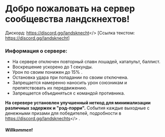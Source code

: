 # Добро пожаловать на  сервер **сообщевства ландскнехтов!**
Дискорд: <a id="LANDSKNECTS MORDHAU RUS">https://discord.gg/landsknecht</> 
[Ссылка текстом: https://discord.gg/landsknecht]
### **Информация о сервере:**
- На сервере отключен повторный спавн лошадей, катапульт, баллист. 
- Воскрешение ускорено до 1 секунды. 
- Урон по своим понижен до 15% . 
- Остановка удара при попадании по своим отключена.
- Запрещается намеренно наносить урон союзникам и препятствовать их передвижению.
- Запрещается объединяться с командой противника.

**На серевере установлен улучшенный неткод для минимализации различных задержек и "рэд-пэрри".**
События каждые выходные с денежными призами для победителей, подробности в <a id="дискорде">https://discord.gg/landsknechts</> .

#### ***Willkommen***! 
